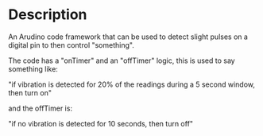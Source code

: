 # Description

An Arudino code framework that can be used to detect slight pulses on a digital pin to then control "something".

The code has a "onTimer" and an "offTimer" logic, this is used to say something like:

"if vibration is detected for 20% of the readings during a 5 second window, then turn on"

and the offTimer is:

"if no vibration is detected for 10 seconds, then turn off"

